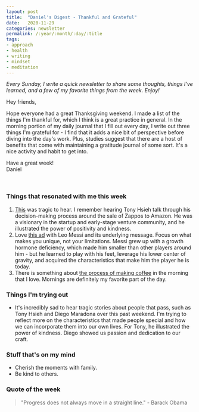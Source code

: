 ```yaml
---
layout: post
title:  "Daniel's Digest - Thankful and Grateful"
date:   2020-11-29
categories: newsletter
permalink: /:year/:month/:day/:title
tags:
- approach
- health
- writing
- mindset
- meditation
---
```


*Every Sunday, I write a quick newsletter to share some thoughts, things I've learned, and a few of my favorite things from the week. Enjoy!*

Hey friends,

Hope everyone had a great Thanksgiving weekend. I made a list of the things I'm thankful for, which I think is a great practice in general. In the morning portion of my daily journal that I fill out every day, I write out three things I'm grateful for - I find that it adds a nice bit of perspective before diving into the day's work. Plus, studies suggest that there are a host of benefits that come with maintaining a gratitude journal of some sort. It's a nice activity and habit to get into.

Have a great week!\
Daniel

<br>

### Things that resonated with me this week

1. [This](https://www.nytimes.com/2020/11/28/obituaries/tony-hsieh-dead.html) was tragic to hear. I remember hearing Tony Hsieh talk through his decision-making process around the sale of Zappos to Amazon. He was a visionary in the startup and early-stage venture community, and he illustrated the power of positivity and kindness.
2. Love [this ad](https://www.youtube.com/watch?v=QBa8GvuwUsU) with Leo Messi and its underlying message. Focus on what makes you unique, not your limitations. Messi grew up with a growth hormone deficiency, which made him smaller than other players around him - but he learned to play with his feet, leverage his lower center of gravity, and acquired the characteristics that make him the player he is today.
3. There is something about [the process of making coffee](https://www.youtube.com/watch?v=kUeQNiXk0pQ) in the morning that I love. Mornings are definitely my favorite part of the day.

### Things I'm trying out

- It's incredibly sad to hear tragic stories about people that pass, such as Tony Hsieh and Diego Maradona over this past weekend. I'm trying to reflect more on the characteristics that made people special and how we can incorporate them into our own lives. For Tony, he illustrated the power of kindness. Diego showed us passion and dedication to our craft.

### Stuff that's on my mind

- Cherish the moments with family.
- Be kind to others.

### Quote of the week

> "Progress does not always move in a straight line." - Barack Obama

